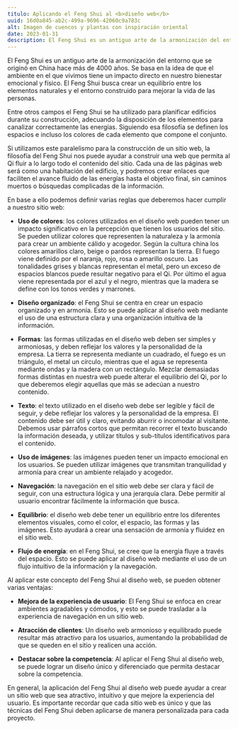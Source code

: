 ```yaml
---
titulo: Aplicando el Feng Shui al <b>diseño web</b>
uuid: 16d0a845-ab2c-499a-9696-42060c9a783c
alt: Imagen de cuencos y plantas con inspiración oriental
date: 2023-01-31
description: El Feng Shui es un antiguo arte de la armonización del entorno que se originó en China hace más de 4000 años.
---
```


El Feng Shui es un antiguo arte de la armonización del entorno que se originó en China hace más de 4000 años. Se basa en la idea de que el ambiente en el que vivimos tiene un impacto directo en nuestro bienestar emocional y físico. El Feng Shui busca crear un equilibrio entre los elementos naturales y el entorno construido para mejorar la vida de las personas.

Entre otros campos el Feng Shui se ha utilizado para planificar edificios durante su construcción, adecuando la disposición de los elementos para canalizar correctamente las energías. Siguiendo esa filosofía se definen los espacios e incluso los colores de cada elemento que compone el conjunto.

Si utilizamos este paralelismo para la construcción de un sitio web, la filosofía del Feng Shui nos puede ayudar a construir una web que permita al Qi fluir a lo largo todo el contenido del sitio. Cada una de las páginas web será como una habitación del edificio, y podremos crear enlaces que faciliten el avance fluido de las energías hasta el objetivo final, sin caminos muertos o búsquedas complicadas de la información.

En base a ello podemos definir varias reglas que deberemos hacer cumplir a nuestro sitio web:

- **Uso de colores**: los colores utilizados en el diseño web pueden tener un impacto significativo en la percepción que tienen los usuarios del sitio. Se pueden utilizar colores que representen la naturaleza y la armonía para crear un ambiente cálido y acogedor. Según la cultura china los colores amarillos claro, beige o pardos representan la tierra. El fuego viene definido por el naranja, rojo, rosa o amarillo oscuro. Las tonalidades grises y blancas representan el metal, pero un exceso de espacios blancos puede resultar negativo para el Qi. Por último el agua viene representada por el azul y el negro, mientras que la madera se define con los tonos verdes y marrones.

- **Diseño organizado**: el Feng Shui se centra en crear un espacio organizado y en armonía. Esto se puede aplicar al diseño web mediante el uso de una estructura clara y una organización intuitiva de la información.

- **Formas**: las formas utilizadas en el diseño web deben ser simples y armoniosas, y deben reflejar los valores y la personalidad de la empresa. La tierra se representa mediante un cuadrado, el fuego es un triángulo, el metal un círculo, mientras que el agua se representa mediante ondas y la madera con un rectángulo. Mezclar demasiadas formas distintas en nuestra web puede alterar el equilibrio del Qi, por lo que deberemos elegir aquellas que más se adecúan a nuestro contenido.

- **Texto**: el texto utilizado en el diseño web debe ser legible y fácil de seguir, y debe reflejar los valores y la personalidad de la empresa. El contenido debe ser útil y claro, evitando aburrir o incomodar al visitante. Debemos usar párrafos cortos que permitan recorrer el texto buscando la información deseada, y utilizar títulos y sub-títulos identificativos para el contenido.

- **Uso de imágenes**: las imágenes pueden tener un impacto emocional en los usuarios. Se pueden utilizar imágenes que transmitan tranquilidad y armonía para crear un ambiente relajado y acogedor.

- **Navegación**: la navegación en el sitio web debe ser clara y fácil de seguir, con una estructura lógica y una jerarquía clara. Debe permitir al usuario encontrar fácilmente la información que busca.

- **Equilibrio**: el diseño web debe tener un equilibrio entre los diferentes elementos visuales, como el color, el espacio, las formas y las imágenes. Esto ayudará a crear una sensación de armonía y fluidez en el sitio web.

- **Flujo de energía**: en el Feng Shui, se cree que la energía fluye a través del espacio. Esto se puede aplicar al diseño web mediante el uso de un flujo intuitivo de la información y la navegación.

Al aplicar este concepto del Feng Shui al diseño web, se pueden obtener varias ventajas:

- **Mejora de la experiencia de usuario**: El Feng Shui se enfoca en crear ambientes agradables y cómodos, y esto se puede trasladar a la experiencia de navegación en un sitio web.

- **Atracción de clientes**: Un diseño web armonioso y equilibrado puede resultar más atractivo para los usuarios, aumentando la probabilidad de que se queden en el sitio y realicen una acción.

- **Destacar sobre la competencia**: Al aplicar el Feng Shui al diseño web, se puede lograr un diseño único y diferenciado que permita destacar sobre la competencia.

En general, la aplicación del Feng Shui al diseño web puede ayudar a crear un sitio web que sea atractivo, intuitivo y que mejore la experiencia del usuario. Es importante recordar que cada sitio web es único y que las técnicas del Feng Shui deben aplicarse de manera personalizada para cada proyecto.
